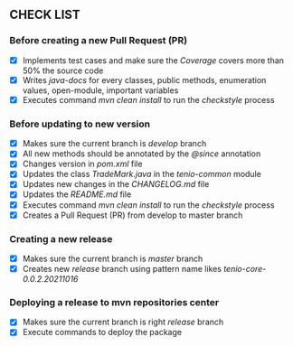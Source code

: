 ## CHECK LIST

### Before creating a new Pull Request (PR)
- [x] Implements test cases and make sure the *Coverage* covers more than 50% the source code  
- [x] Writes *java-docs* for every classes, public methods, enumeration values, open-module, important variables  
- [x] Executes command *mvn clean install* to run the *checkstyle* process  

### Before updating to new version
- [x] Makes sure the current branch is *develop* branch  
- [x] All new methods should be annotated by the *@since* annotation  
- [x] Changes version in *pom.xml* file  
- [x] Updates the class *TradeMark.java* in the *tenio-common* module  
- [x] Updates new changes in the *CHANGELOG.md* file  
- [x] Updates the *README.md* file  
- [x] Executes command *mvn clean install* to run the *checkstyle* process  
- [x] Creates a Pull Request (PR) from develop to master branch  

### Creating a new release
- [x] Makes sure the current branch is *master* branch  
- [x] Creates new *release* branch using pattern name likes *tenio-core-0.0.2.20211016*  

### Deploying a release to mvn repositories center
- [x] Makes sure the current branch is right *release* branch  
- [x] Execute commands to deploy the package  
